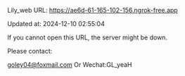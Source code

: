 Lily_web URL: https://ae6d-61-165-102-156.ngrok-free.app

Updated at: 2024-12-10 02:55:04

If you cannot open this URL, the server might be down.

Please contact: 

goley04@foxmail.com Or Wechat:GL_yeaH